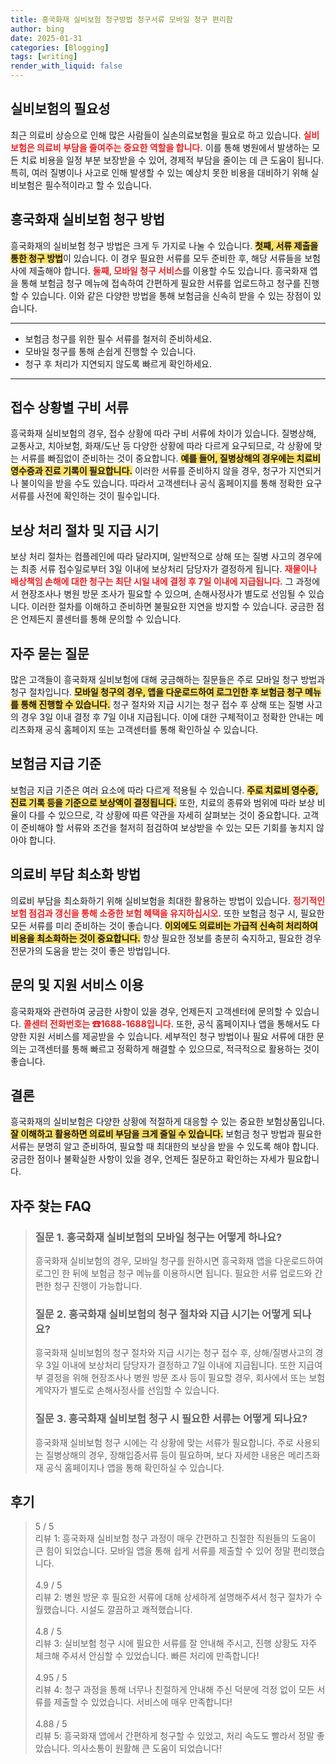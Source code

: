 ```yaml
---
title: 흥국화재 실비보험 청구방법 청구서류 모바일 청구 편리함
author: bing
date: 2025-01-31
categories: [Blogging]
tags: [writing]
render_with_liquid: false
---
```



<h2 id='실비보험의 필요성'>실비보험의 필요성</h2>

<p>최근 의료비 상승으로 인해 많은 사람들이 실손의료보험을 필요로 하고 있습니다. <b><span style="color: #ee2323;">실비보험은 의료비 부담을 줄여주는 중요한 역할을 합니다.</span></b> 이를 통해 병원에서 발생하는 모든 치료 비용을 일정 부분 보장받을 수 있어, 경제적 부담을 줄이는 데 큰 도움이 됩니다. 특히, 여러 질병이나 사고로 인해 발생할 수 있는 예상치 못한 비용을 대비하기 위해 실비보험은 필수적이라고 할 수 있습니다.</p>

<h2 id='흥국화재 실비보험 청구 방법'>흥국화재 실비보험 청구 방법</h2>

<p>흥국화재의 실비보험 청구 방법은 크게 두 가지로 나눌 수 있습니다. <b><span style="background-color: #ffe066;">첫째, 서류 제출을 통한 청구 방법</span></b>이 있습니다. 이 경우 필요한 서류를 모두 준비한 후, 해당 서류들을 보험사에 제출해야 합니다. <b><span style="color: #ee2323;">둘째, 모바일 청구 서비스</span></b>를 이용할 수도 있습니다. 흥국화재 앱을 통해 보험금 청구 메뉴에 접속하여 간편하게 필요한 서류를 업로드하고 청구를 진행할 수 있습니다. 이와 같은 다양한 방법을 통해 보험금을 신속히 받을 수 있는 장점이 있습니다.</p>

<hr />

<ul>
    <li>보험금 청구를 위한 필수 서류를 철저히 준비하세요.</li>
    <li>모바일 청구를 통해 손쉽게 진행할 수 있습니다.</li>
    <li>청구 후 처리가 지연되지 않도록 빠르게 확인하세요.</li>
</ul>

<hr />

<h2 id='접수 상황별 구비 서류'>접수 상황별 구비 서류</h2>

<p>흥국화재 실비보험의 경우, 접수 상황에 따라 구비 서류에 차이가 있습니다. 질병상해, 교통사고, 치아보험, 화재/도난 등 다양한 상황에 따라 다르게 요구되므로, 각 상황에 맞는 서류를 빠짐없이 준비하는 것이 중요합니다. <b><span style="background-color: #ffe066;">예를 들어, 질병상해의 경우에는 치료비 영수증과 진료 기록이 필요합니다.</span></b> 이러한 서류를 준비하지 않을 경우, 청구가 지연되거나 불이익을 받을 수도 있습니다. 따라서 고객센터나 공식 홈페이지를 통해 정확한 요구 서류를 사전에 확인하는 것이 필수입니다.</p>

<h2 id='보상 처리 절차 및 지급 시기'>보상 처리 절차 및 지급 시기</h2>

<p>보상 처리 절차는 컴플레인에 따라 달라지며, 일반적으로 상해 또는 질병 사고의 경우에는 최종 서류 접수일로부터 3일 이내에 보상처리 담당자가 결정하게 됩니다. <b><span style="color: #ee2323;">재물이나 배상책임 손해에 대한 청구는 최단 시일 내에 결정 후 7일 이내에 지급됩니다.</span></b> 그 과정에서 현장조사나 병원 방문 조사가 필요할 수 있으며, 손해사정사가 별도로 선임될 수 있습니다. 이러한 절차를 이해하고 준비하면 불필요한 지연을 방지할 수 있습니다. 궁금한 점은 언제든지 콜센터를 통해 문의할 수 있습니다.</p>

<h2 id='자주 묻는 질문'>자주 묻는 질문</h2>

<p>많은 고객들이 흥국화재 실비보험에 대해 궁금해하는 질문들은 주로 모바일 청구 방법과 청구 절차입니다. <b><span style="background-color: #ffe066;">모바일 청구의 경우, 앱을 다운로드하여 로그인한 후 보험금 청구 메뉴를 통해 진행할 수 있습니다.</span></b> 청구 절차와 지급 시기는 청구 접수 후 상해 또는 질병 사고의 경우 3일 이내 결정 후 7일 이내 지급됩니다. 이에 대한 구체적이고 정확한 안내는 메리츠화재 공식 홈페이지 또는 고객센터를 통해 확인하실 수 있습니다.</p>

<h2 id='보험금 지급 기준'>보험금 지급 기준</h2>

<p>보험금 지급 기준은 여러 요소에 따라 다르게 적용될 수 있습니다. <b><span style="background-color: #ffe066;">주로 치료비 영수증, 진료 기록 등을 기준으로 보상액이 결정됩니다.</span></b> 또한, 치료의 종류와 범위에 따라 보상 비율이 다를 수 있으므로, 각 상황에 따른 약관을 자세히 살펴보는 것이 중요합니다. 고객이 준비해야 할 서류와 조건을 철저히 점검하여 보상받을 수 있는 모든 기회를 놓치지 않아야 합니다.</p>

<h2 id='의료비 부담 최소화 방법'>의료비 부담 최소화 방법</h2>

<p>의료비 부담을 최소화하기 위해 실비보험을 최대한 활용하는 방법이 있습니다. <b><span style="color: #ee2323;">정기적인 보험 점검과 갱신을 통해 소중한 보험 혜택을 유지하십시오.</span></b> 또한 보험금 청구 시, 필요한 모든 서류를 미리 준비하는 것이 좋습니다. <b><span style="background-color: #ffe066;">이외에도 의료비는 가급적 신속히 처리하여 비용을 최소화하는 것이 중요합니다.</span></b> 항상 필요한 정보를 충분히 숙지하고, 필요한 경우 전문가의 도움을 받는 것이 좋은 방법입니다.</p>

<h2 id='문의 및 지원 서비스 이용'>문의 및 지원 서비스 이용</h2>

<p>흥국화재와 관련하여 궁금한 사항이 있을 경우, 언제든지 고객센터에 문의할 수 있습니다. <b><span style="color: #ee2323;">콜센터 전화번호는 ☎1688-1688입니다.</span></b> 또한, 공식 홈페이지나 앱을 통해서도 다양한 지원 서비스를 제공받을 수 있습니다. 세부적인 청구 방법이나 필요 서류에 대한 문의는 고객센터를 통해 빠르고 정확하게 해결할 수 있으므로, 적극적으로 활용하는 것이 좋습니다.</p>

<h2 id='결론'>결론</h2>

<p>흥국화재의 실비보험은 다양한 상황에 적절하게 대응할 수 있는 중요한 보험상품입니다. <b><span style="background-color: #ffe066;">잘 이해하고 활용하면 의료비 부담을 크게 줄일 수 있습니다.</span></b> 보험금 청구 방법과 필요한 서류는 분명히 알고 준비하여, 필요할 때 최대한의 보상을 받을 수 있도록 해야 합니다. 궁금한 점이나 불확실한 사항이 있을 경우, 언제든 질문하고 확인하는 자세가 필요합니다.</p>


<h2 id='자주_찾는_FAQ'>자주 찾는 FAQ</h2>
<div itemscope="" itemtype="https://schema.org/FAQPage">
<blockquote>
<div itemscope="" itemprop="mainEntity" itemtype="https://schema.org/Question">
<h3 itemprop="name">질문 1. 흥국화재 실비보험의 모바일 청구는 어떻게 하나요?</h3>
<div itemscope="" itemprop="acceptedAnswer" itemtype="https://schema.org/Answer">
<span itemprop="text">
<p>흥국화재 실비보험의 경우, 모바일 청구를 원하시면 흥국화재 앱을 다운로드하여 로그인 한 뒤에 보험금 청구 메뉴를 이용하시면 됩니다. 필요한 서류 업로드와 간편한 청구 진행이 가능합니다.</p>
</span>
</div>
</div>
<div itemscope="" itemprop="mainEntity" itemtype="https://schema.org/Question">
<h3 itemprop="name">질문 2. 흥국화재 실비보험의 청구 절차와 지급 시기는 어떻게 되나요?</h3>
<div itemscope="" itemprop="acceptedAnswer" itemtype="https://schema.org/Answer">
<span itemprop="text">
<p>흥국화재 실비보험의 청구 절차와 지급 시기는 청구 접수 후, 상해/질병사고의 경우 3일 이내에 보상처리 담당자가 결정하고 7일 이내에 지급됩니다. 또한 지급여부 결정을 위해 현장조사나 병원 방문 조사 등이 필요할 경우, 회사에서 또는 보험계약자가 별도로 손해사정사를 선임할 수 있습니다.</p>
</span>
</div>
</div>
<div itemscope="" itemprop="mainEntity" itemtype="https://schema.org/Question">
<h3 itemprop="name">질문 3. 흥국화재 실비보험 청구 시 필요한 서류는 어떻게 되나요?</h3>
<div itemscope="" itemprop="acceptedAnswer" itemtype="https://schema.org/Answer">
<span itemprop="text">
<p>흥국화재 실비보험 청구 시에는 각 상황에 맞는 서류가 필요합니다. 주로 사용되는 질병상해의 경우, 장해입증서류 등이 필요하며, 보다 자세한 내용은 메리츠화재 공식 홈페이지나 앱을 통해 확인하실 수 있습니다.</p>
</span>
</div>
</div>
</blockquote>
</div>
<h2 id='후기'>후기</h2>
<div itemscope itemtype="https://schema.org/Product">
  <blockquote>
  <div itemprop="review" itemscope itemtype="https://schema.org/Review">
      <div itemprop="reviewRating" itemscope itemtype="https://schema.org/Rating"> <span itemprop="ratingValue">5</span> / <span itemprop="bestRating">5</span> </div>
      <span itemprop="reviewBody">리뷰 1: 흥국화재 실비보험 청구 과정이 매우 간편하고 친절한 직원들의 도움이 큰 힘이 되었습니다. 모바일 앱을 통해 쉽게 서류를 제출할 수 있어 정말 편리했습니다.</span>
  </div>
  <br>
  <div itemprop="review" itemscope itemtype="https://schema.org/Review">
      <div itemprop="reviewRating" itemscope itemtype="https://schema.org/Rating"> <span itemprop="ratingValue">4.9</span> / <span itemprop="bestRating">5</span> </div>
      <span itemprop="reviewBody">리뷰 2: 병원 방문 후 필요한 서류에 대해 상세하게 설명해주셔서 청구 절차가 수월했습니다. 시설도 깔끔하고 쾌적했습니다.</span>
  </div>
  <br>
  <div itemprop="review" itemscope itemtype="https://schema.org/Review">
      <div itemprop="reviewRating" itemscope itemtype="https://schema.org/Rating"> <span itemprop="ratingValue">4.8</span> / <span itemprop="bestRating">5</span> </div>
      <span itemprop="reviewBody">리뷰 3: 실비보험 청구 시에 필요한 서류를 잘 안내해 주시고, 진행 상황도 자주 체크해 주셔서 안심할 수 있었습니다. 빠른 처리에 만족합니다!</span>
  </div>
  <br>
  <div itemprop="review" itemscope itemtype="https://schema.org/Review">
      <div itemprop="reviewRating" itemscope itemtype="https://schema.org/Rating"> <span itemprop="ratingValue">4.95</span> / <span itemprop="bestRating">5</span> </div>
      <span itemprop="reviewBody">리뷰 4: 청구 과정을 통해 너무나 친절하게 안내해 주신 덕분에 걱정 없이 모든 서류를 제출할 수 있었습니다. 서비스에 매우 만족합니다!</span>
  </div>
  <br>
  <div itemprop="review" itemscope itemtype="https://schema.org/Review">
      <div itemprop="reviewRating" itemscope itemtype="https://schema.org/Rating"> <span itemprop="ratingValue">4.88</span> / <span itemprop="bestRating">5</span> </div>
      <span itemprop="reviewBody">리뷰 5: 흥국화재 앱에서 간편하게 청구할 수 있었고, 처리 속도도 빨라서 정말 좋았습니다. 의사소통이 원활해 큰 도움이 되었습니다!</span>
  </div>
  </blockquote>
</div>
